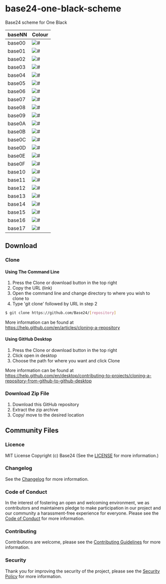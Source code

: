 
# base24-one-black-scheme

Base24 scheme for One Black

|baseNN|Colour|
|---|---|
|base00|![#](https://placehold.it/25/000000/000000?text=+)
|base01|![#](https://placehold.it/25/000000/000000?text=+)
|base02|![#](https://placehold.it/25/4f5666/000000?text=+)
|base03|![#](https://placehold.it/25/545862/000000?text=+)
|base04|![#](https://placehold.it/25/9196a1/000000?text=+)
|base05|![#](https://placehold.it/25/abb2bf/000000?text=+)
|base06|![#](https://placehold.it/25/e6e6e6/000000?text=+)
|base07|![#](https://placehold.it/25/ffffff/000000?text=+)
|base08|![#](https://placehold.it/25/e05561/000000?text=+)
|base09|![#](https://placehold.it/25/d18f52/000000?text=+)
|base0A|![#](https://placehold.it/25/e6b965/000000?text=+)
|base0B|![#](https://placehold.it/25/8cc265/000000?text=+)
|base0C|![#](https://placehold.it/25/42b3c2/000000?text=+)
|base0D|![#](https://placehold.it/25/4aa5f0/000000?text=+)
|base0E|![#](https://placehold.it/25/c162de/000000?text=+)
|base0F|![#](https://placehold.it/25/bf4034/000000?text=+)
|base10|![#](https://placehold.it/25/000000/000000?text=+)
|base11|![#](https://placehold.it/25/000000/000000?text=+)
|base12|![#](https://placehold.it/25/ff616e/000000?text=+)
|base13|![#](https://placehold.it/25/f0a45d/000000?text=+)
|base14|![#](https://placehold.it/25/a5e075/000000?text=+)
|base15|![#](https://placehold.it/25/4cd1e0/000000?text=+)
|base16|![#](https://placehold.it/25/4dc4ff/000000?text=+)
|base17|![#](https://placehold.it/25/de73ff/000000?text=+)

## Download
### Clone
#### Using The Command Line
1. Press the Clone or download button in the top right
2. Copy the URL (link)
3. Open the command line and change directory to where you wish to
clone to
4. Type 'git clone' followed by URL in step 2
```bash
$ git clone https://github.com/Base24/[repository]
```

More information can be found at
<https://help.github.com/en/articles/cloning-a-repository>

#### Using GitHub Desktop
1. Press the Clone or download button in the top right
2. Click open in desktop
3. Choose the path for where you want and click Clone

More information can be found at
<https://help.github.com/en/desktop/contributing-to-projects/cloning-a-repository-from-github-to-github-desktop>

### Download Zip File

1. Download this GitHub repository
2. Extract the zip archive
3. Copy/ move to the desired location


## Community Files
### Licence
MIT License
Copyright (c) Base24
(See the [LICENSE](/LICENSE.md) for more information.)

### Changelog
See the [Changelog](/CHANGELOG.md) for more information.

### Code of Conduct
In the interest of fostering an open and welcoming environment, we
as contributors and maintainers pledge to make participation in our
project and our community a harassment-free experience for everyone.
Please see the
[Code of Conduct](https://github.com/Base24/.github/blob/master/CODE_OF_CONDUCT.md) for more information.

### Contributing
Contributions are welcome, please see the [Contributing Guidelines](https://github.com/Base24/.github/blob/master/CONTRIBUTING.md) for more information.

### Security
Thank you for improving the security of the project, please see the [Security Policy](https://github.com/Base24/.github/blob/master/SECURITY.md) for more information.
